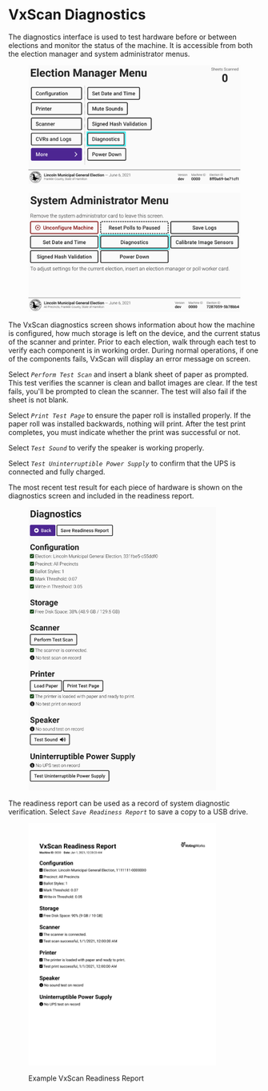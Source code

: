 # VxScan Diagnostics

The diagnostics interface is used to test hardware before or between elections and monitor the status of the machine. It is accessible from both the election manager and system administrator menus.

<div><figure><img src="../.gitbook/assets/more-screen-diagnostics (1).png" alt=""><figcaption></figcaption></figure> <figure><img src="../.gitbook/assets/vxscan-sys-admin-diagnostics (1).png" alt=""><figcaption></figcaption></figure></div>

The VxScan diagnostics screen shows information about how the machine is configured, how much storage is left on the device, and the current status of the scanner and printer. Prior to each election, walk through each test to verify each component is in working order. During normal operations, if one of the components fails, VxScan will display an error message on screen.&#x20;

Select _`Perform Test Scan`_ and insert a blank sheet of paper as prompted. This test verifies the scanner is clean and ballot images are clear.  If the test fails, you'll be prompted to clean the scanner. The test will also fail if the sheet is not blank.&#x20;

Select _`Print Test Page`_ to ensure the paper roll is installed properly. If the paper roll was installed backwards, nothing will print. After the test print completes, you must indicate whether the print was successful or not.

Select _`Test Sound`_ to verify the speaker is working properly.&#x20;

Select _`Test Uninterruptible Power Supply`_ to confirm that the UPS is connected and fully charged.

The most recent test result for each piece of hardware is shown on the diagnostics screen and included in the readiness report.

<figure><img src="../.gitbook/assets/vxscan-diag-page-full.png.png" alt="" width="375"><figcaption></figcaption></figure>

The readiness report can be used as a record of system diagnostic verification.  Select _`Save Readiness Report`_ to save a copy to a USB drive.&#x20;

<figure><img src="../.gitbook/assets/readiness-report-1 (2).png" alt="" width="375"><figcaption><p>Example VxScan Readiness Report</p></figcaption></figure>

